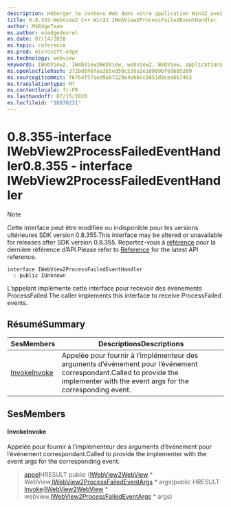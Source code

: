 ```yaml
---
description: Héberger le contenu Web dans votre application Win32 avec le contrôle Microsoft Edge WebView2
title: 0.8.355-WebView2 C++ Win32 IWebView2ProcessFailedEventHandler
author: MSEdgeTeam
ms.author: msedgedevrel
ms.date: 07/14/2020
ms.topic: reference
ms.prod: microsoft-edge
ms.technology: webview
keywords: IWebView2, IWebView2WebView, webview2, WebView, applications Win32, Win32, Edge
ms.openlocfilehash: 372bd0f6faa3b5ed50c539a2e10809bfe9b95209
ms.sourcegitcommit: f6764f57aed9ab7229e4eb6cc8851d0cea667403
ms.translationtype: MT
ms.contentlocale: fr-FR
ms.lasthandoff: 07/15/2020
ms.locfileid: "10878231"
---
```

# <span data-ttu-id="c738b-104">0.8.355-interface IWebView2ProcessFailedEventHandler</span><span class="sxs-lookup"><span data-stu-id="c738b-104">0.8.355 - interface IWebView2ProcessFailedEventHandler</span></span> 

> [!NOTE]
> <span data-ttu-id="c738b-105">Cette interface peut être modifiée ou indisponible pour les versions ultérieures SDK version 0.8.355.</span><span class="sxs-lookup"><span data-stu-id="c738b-105">This interface may be altered or unavailable for releases after SDK version 0.8.355.</span></span> <span data-ttu-id="c738b-106">Reportez-vous à [référence](../../../webview2-api-reference.md) pour la dernière référence d’API.</span><span class="sxs-lookup"><span data-stu-id="c738b-106">Please refer to [Reference](../../../webview2-api-reference.md) for the latest API reference.</span></span>

```
interface IWebView2ProcessFailedEventHandler
  : public IUnknown
```

<span data-ttu-id="c738b-107">L’appelant implémente cette interface pour recevoir des événements ProcessFailed.</span><span class="sxs-lookup"><span data-stu-id="c738b-107">The caller implements this interface to receive ProcessFailed events.</span></span>

## <span data-ttu-id="c738b-108">Résumé</span><span class="sxs-lookup"><span data-stu-id="c738b-108">Summary</span></span>

 <span data-ttu-id="c738b-109">Ses</span><span class="sxs-lookup"><span data-stu-id="c738b-109">Members</span></span>                        | <span data-ttu-id="c738b-110">Descriptions</span><span class="sxs-lookup"><span data-stu-id="c738b-110">Descriptions</span></span>
--------------------------------|---------------------------------------------
[<span data-ttu-id="c738b-111">Invoke</span><span class="sxs-lookup"><span data-stu-id="c738b-111">Invoke</span></span>](#invoke) | <span data-ttu-id="c738b-112">Appelée pour fournir à l’implémenteur des arguments d’événement pour l’événement correspondant.</span><span class="sxs-lookup"><span data-stu-id="c738b-112">Called to provide the implementer with the event args for the corresponding event.</span></span>

## <span data-ttu-id="c738b-113">Ses</span><span class="sxs-lookup"><span data-stu-id="c738b-113">Members</span></span>

#### <span data-ttu-id="c738b-114">Invoke</span><span class="sxs-lookup"><span data-stu-id="c738b-114">Invoke</span></span> 

<span data-ttu-id="c738b-115">Appelée pour fournir à l’implémenteur des arguments d’événement pour l’événement correspondant.</span><span class="sxs-lookup"><span data-stu-id="c738b-115">Called to provide the implementer with the event args for the corresponding event.</span></span>

> <span data-ttu-id="c738b-116">[appel](#invoke)HRESULT public ([IWebView2WebView](IWebView2WebView.md) \* WebView,[IWebView2ProcessFailedEventArgs](IWebView2ProcessFailedEventArgs.md) \* args)</span><span class="sxs-lookup"><span data-stu-id="c738b-116">public HRESULT [Invoke](#invoke)([IWebView2WebView](IWebView2WebView.md) \* webview,[IWebView2ProcessFailedEventArgs](IWebView2ProcessFailedEventArgs.md) \* args)</span></span>

